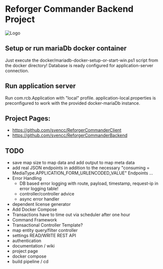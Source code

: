 # Reforger Commander Backend Project
![Logo](md-media/logo.png)

## Setup or run mariaDb docker container
Just execute the docker/mariadb-docker-setup-or-start-win.ps1 script from the docker directory!
Database is ready configured for application-server connection.

## Run application server
Run com.rcb.Application with "local" profile. 
application-local.properties is preconfigured to work with the provided docker-mariaDb instance.

## Project Pages:
- https://github.com/svencc/ReforgerCommanderClient
- https://github.com/svencc/ReforgerCommanderBackend

## TODO
* save map size to map data and add output to map meta data
* add real JSON endpoints in addition to the necessary "consuming = MediaType.APPLICATION_FORM_URLENCODED_VALUE" Endpoints ...
* Error Handling
    * DB based error logging with route, payload, timestamp, request-ip in error logging table!
    * controller/controller advice
    * async error handler
* dependent license generator
* Add Docker Compose
* Transactions have to time out via scheduler after one hour
* Command Framework
* Transactional Controller Template?
* map entity query/filter controller
* settings READ/WRITE REST API
* authentication
* documentation / wiki
* project page
* docker compose
* build pipeline / cd